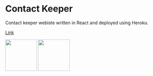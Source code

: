 # Contact Keeper

Contact keeper webiste written in React and deployed using Heroku.

[Link](https://warm-tundra-67989.herokuapp.com/login)


<img src="https://i.imgur.com/rFuxMCq.png" width="100">

<img src="https://i.imgur.com/aj81Kzw.png" width="100">
